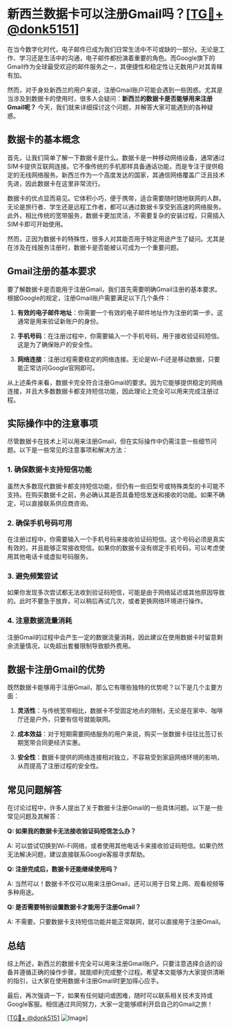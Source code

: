 # 新西兰数据卡可以注册Gmail吗？[[TG💪+ @donk5151](https://t.me/s/donk5151)]

在当今数字化时代，电子邮件已成为我们日常生活中不可或缺的一部分。无论是工作、学习还是生活中的沟通，电子邮件都扮演着重要的角色。而Google旗下的Gmail作为全球最受欢迎的邮件服务之一，其便捷性和稳定性让无数用户对其青睐有加。

然而，对于身处新西兰的用户来说，注册Gmail账户可能会遇到一些困惑。尤其是当涉及到数据卡的使用时，很多人会疑问：**新西兰的数据卡是否能够用来注册Gmail呢？** 今天，我们就来详细探讨这个问题，并解答大家可能遇到的各种疑惑。

## 数据卡的基本概念

首先，让我们简单了解一下数据卡是什么。数据卡是一种移动网络设备，通常通过SIM卡提供互联网连接。它不像传统的手机那样具备通话功能，而是专注于提供稳定的无线网络服务。新西兰作为一个高度发达的国家，其通信网络覆盖广泛且技术先进，因此数据卡在这里非常流行。

数据卡的优点显而易见。它体积小巧，便于携带，适合需要随时随地联网的人群。无论是旅行者、学生还是远程工作者，都可以通过数据卡享受到高速的网络服务。此外，相比传统的宽带服务，数据卡更加灵活，不需要复杂的安装过程，只需插入SIM卡即可开始使用。

然而，正因为数据卡的特殊性，很多人对其能否用于特定用途产生了疑问。尤其是在涉及在线服务注册时，数据卡是否能被认可成为一个重要问题。

## Gmail注册的基本要求

要了解数据卡是否能用于注册Gmail，我们首先需要明确Gmail注册的基本要求。根据Google的规定，注册Gmail账户需要满足以下几个条件：

1. **有效的电子邮件地址**：你需要一个有效的电子邮件地址作为注册的第一步。这通常是用来验证新账户的身份。
   
2. **手机号码**：在注册过程中，你需要输入一个手机号码，用于接收验证码短信。这是为了确保账户的安全性。

3. **网络连接**：注册过程需要稳定的网络连接。无论是Wi-Fi还是移动数据，只要能正常访问Google官网即可。

从上述条件来看，数据卡完全符合注册Gmail的要求。因为它能够提供稳定的网络连接，并且大多数数据卡都支持短信功能，因此理论上完全可以用来完成注册过程。

## 实际操作中的注意事项

尽管数据卡在技术上可以用来注册Gmail，但在实际操作中仍需注意一些细节问题。以下是一些常见的注意事项和解决方法：

### 1. 确保数据卡支持短信功能

虽然大多数现代数据卡都支持短信功能，但仍有一些旧型号或特殊类型的卡可能不支持。在购买数据卡之前，务必确认其是否具备短信发送和接收的功能。如果不确定，可以直接联系供应商咨询。

### 2. 确保手机号码可用

在注册过程中，你需要输入一个手机号码来接收验证码短信。这个号码必须是真实有效的，并且能够正常接收短信。如果你的数据卡没有绑定手机号码，可以考虑使用其他电话卡或虚拟号码服务。

### 3. 避免频繁尝试

如果你发现多次尝试都无法收到验证码短信，可能是由于网络延迟或其他原因导致的。此时不要急于放弃，可以稍后再试几次，或者更换网络环境进行操作。

### 4. 注意数据流量消耗

注册Gmail的过程中会产生一定的数据流量消耗，因此建议在使用数据卡时留意剩余流量情况，以免超出套餐限制导致额外费用。

## 数据卡注册Gmail的优势

既然数据卡能够用于注册Gmail，那么它有哪些独特的优势呢？以下是几个主要方面：

1. **灵活性**：与传统宽带相比，数据卡不受固定地点的限制，无论是在家中、咖啡厅还是户外，只要有信号就能联网。

2. **成本效益**：对于短期需要网络服务的用户来说，购买一张数据卡往往比签订长期宽带合同更经济实惠。

3. **安全性**：数据卡提供的网络连接相对独立，不容易受到家庭网络环境的影响，从而提高了注册过程的安全性。

## 常见问题解答

在讨论过程中，许多人提出了关于数据卡注册Gmail的一些具体问题。以下是一些常见问题及其解答：

**Q: 如果我的数据卡无法接收验证码短信怎么办？**

A: 可以尝试切换到Wi-Fi网络，或者使用其他电话卡来接收验证码短信。如果仍然无法解决问题，建议直接联系Google客服寻求帮助。

**Q: 注册完成后，数据卡还能继续使用吗？**

A: 当然可以！数据卡不仅可以用来注册Gmail，还可以用于日常上网、观看视频等多种用途。

**Q: 是否需要特别设置数据卡才能用于注册Gmail？**

A: 不需要。只要数据卡支持短信功能并能正常联网，就可以直接用于注册Gmail。

## 总结

综上所述，新西兰的数据卡完全可以用来注册Gmail账户。只要注意选择合适的设备并遵循正确的操作步骤，就能顺利完成整个过程。希望本文能够为大家提供清晰的指引，让大家在使用数据卡注册Gmail时更加得心应手。

最后，再次强调一下，如果有任何疑问或困难，随时可以联系相关技术支持或Google客服。相信通过共同努力，大家一定能够顺利开启自己的Gmail之旅！

[[TG💪+ @donk5151](https://t.me/s/donk5151) ![Image](https://i.postimg.cc/rwNCRYN7/Snipaste-2025-04-30-17-27-05.png)]